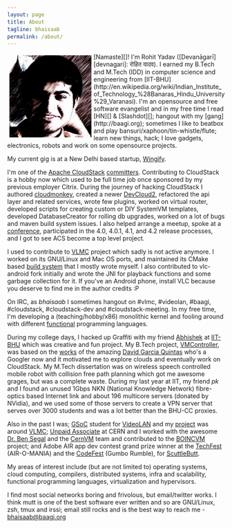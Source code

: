 ```yaml
---
layout: page
title: About
tagline: bhaisaab
permalink: /about/
---
```


<img align="left" style="padding: 5px;" src="/assets/img/avatar.jpg"/>
[Namaste][]! I'm Rohit Yadav ([Devanāgarī][devnagari]: रोहित यादव). I earned my
B.Tech and M.Tech (IDD) in computer science and engineering from
[IIT-BHU](http://en.wikipedia.org/wiki/Indian_Institute_of_Technology_%28Banaras_Hindu_University%29_Varanasi).
I'm an opensource and free software evangelist and in my free time I read [HN][]
&amp; [Slashdot][]; hangout with my [gang](http://baagi.org); sometimes I like
to beatbox and play bansuri/xaphoon/tin-whistle/flute; learn new things, hack;
I love gadgets, electronics, robots and work on some opensource projects.

My current gig is at a New Delhi based startup, [Wingify](http://wingify.com).

I'm one of the [Apache CloudStack](http://cloudstack.apache.org/)
[committers](https://www.ohloh.net/p/CloudStack/contributors/).
Contributing to CloudStack is a hobby now which used to be full time job once
sponsored by my previous employer Citrix. During the journey of hacking CloudStack I authored
[cloudmonkey](http://pypi.python.org/pypi/cloudmonkey), created a newer
[DevCloud2](http://people.apache.org/~bhaisaab/cloudstack/devcloud/devcloud2.ova),
refactored the api layer and related services, wrote few plugins, worked on
virtual router, developed scripts for creating custom or DIY SystemVM templates,
developed DatabaseCreator for rolling db upgrades, worked on a lot of bugs and
maven build system issues. I also helped arrange a meetup, spoke at a
[conference](http://collab12.cloudstack.org/), participated in the 4.0, 4.0.1, 4.1,
and 4.2 release processes, and I got to see ACS become a top level project.

I used to contribute to [VLMC][] project which sadly is not active anymore. I
worked on its GNU/Linux and Mac OS ports, and maintained its CMake based [build
system][CMakeQt] that I mostly wrote myself. I also contributed to vlc-android fork
initially and wrote the JNI for playback functions and some garbage collection for it.
If you've an Android phone, install VLC because you deserve to find me in the author credits :P

On IRC, as *bhaisaab* I sometimes hangout on #vlmc, #videolan, #baagi, #cloudstack, #cloudstack-dev
and #cloudstack-meeting. In my free time, I'm developing a (teaching/hobby/x86)
monolithic kernel and fooling around with different
[functional](http://learnyouahaskell.com/) programming languages.

During my college days, I hacked up Graffiti with my friend [Abhishek][] at [IIT-BHU][]
which was creative and fun project. My B.Tech project, [VMController],
was based on the [works][david-boincvm] of the amazing [David Garcia Quintas][david]
who's a Googler now and it motivated me to explore clouds and eventually work on
CloudStack. My M.Tech dissertation was on wireless speech controlled mobile
robot with collision free path planning which got me awesome grages, but was a complete waste.
During my last year at IIT, my friend _pk_ and I found an unused 1Gbps NKN (National Knowledge
Network) fibre-optics based Internet link and about 196 multicore servers
(donated by NVidia), and we used some of those servers to create a VPN server
that serves over 3000 students and was a lot better than the BHU-CC proxies.

Also in the past I was; [GSoC] student for [VideoLAN][yt-vlmc-wiki] and my
[project][gsoc-project] was around [VLMC][]; [Unpaid Associate][boincvm] at CERN
and I worked with the awesome [Dr. Ben Segal][ben] and the [CernVM][] team and
contributed to the [BOINCVM][boincvm] project; and Adobe AIR app dev contest
grand prize winner at the [TechFest][] (AIR-O-MANIA) and the [CodeFest][] (Gumbo
Rumble), for [ScuttleButt][].

My areas of interest include (but are not limited to) operating systems, cloud
computing, compilers, distributed systems, infra and scalability, functional
programming languages, virtualization and hypervisors.

I find most social networks boring and frivolous, but email/twitter works. I think
mutt is one of the best software ever written and so are GNU/Linux, zsh, tmux and
irssi; email still rocks and is the best way to reach me - <bhaisaab@baagi.org>

[Namaste]: http://en.wikipedia.org/wiki/Namaste
[devnagari]: http://en.wikipedia.org/wiki/Devan%C4%81gar%C4%AB
[IIT-BHU]: http://itbhu.ac.in
[HN]: http://news.ycombinator.com
[Slashdot]: http://slashdot.org
[VLMC]: http://trac.videolan.org/vlmc
[CMakeQt]: https://github.com/bhaisaab/cmakeqt
[Abhishek]: http://theshowstopper.in
[VMController]: http://code.google.com/p/vmcontroller
[david-boincvm]: http://bitbucket.org/dgquintas/boincvm
[david]: http://www.linkedin.com/in/davidgarciaquintas
[GSoC]: http://en.wikipedia.org/wiki/Google_Summer_of_Code
[yt-vlmc-wiki]: http://wiki.videolan.org/SoC_2010/Youtube_Integration_VLMC
[gsoc-project]: http://www.google-melange.com/gsoc/project/google/gsoc2010/rohit_yadav/25001
[boincvm]: http://code.google.com/p/boincvm
[ben]: http://ben.web.cern.ch/ben/
[CernVM]: http://cernvm.cern.ch/cernvm/
[TechFest]: http://www.techfest.org/
[CodeFest]: http://itbhu.ac.in/codefest/
[ScuttleButt]: /files/old/scuttlebutt.zip

<script type="text/javascript">
  mixpanel.track("About Page");
</script>
